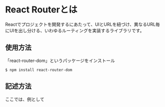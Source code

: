 # React Routerとは
Reactでプロジェクトを開発するにあたって、UIとURLを紐づけ、異なるURL毎にUIを出し分ける、いわゆるルーティングを実装するライブラリです。

## 使用方法
「react-router-dom」というパッケージをインストール
```
$ npm install react-router-dom
```

## 記述方法
ここでは、例として

